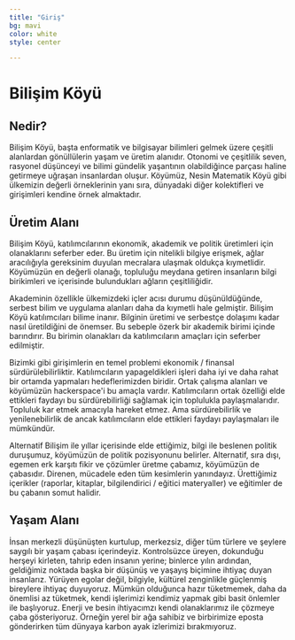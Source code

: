 ```yaml
---
title: "Giriş"
bg: mavi     
color: white
style: center

---
```


# Bilişim Köyü

## Nedir?
Bilişim Köyü, başta enformatik ve bilgisayar bilimleri gelmek üzere çeşitli alanlardan gönüllülerin yaşam ve üretim alanıdır. Otonomi ve çeşitlilik seven, rasyonel düşünceyi ve bilimi gündelik yaşantının olabildiğince parçası haline getirmeye uğraşan insanlardan oluşur. Köyümüz, Nesin Matematik Köyü gibi ülkemizin değerli örneklerinin yanı sıra, dünyadaki diğer kolektifleri ve girişimleri kendine örnek almaktadır.

## Üretim Alanı
Bilişim Köyü, katılımcılarının ekonomik, akademik ve politik üretimleri için olanaklarını seferber eder. Bu üretim için nitelikli bilgiye erişmek, ağlar aracılığıyla gereksinim duyulan mecralara ulaşmak oldukça kıymetlidir. Köyümüzün en değerli olanağı, topluluğu meydana getiren insanların bilgi birikimleri ve içerisinde bulundukları ağların çeşitliliğidir.

Akademinin özellikle ülkemizdeki içler acısı durumu düşünüldüğünde, serbest bilim ve uygulama alanları daha da kıymetli hale gelmiştir. Bilişim Köyü katılımcıları bilime inanır. Bilginin üretimi ve serbestçe dolaşımı kadar nasıl üretildiğini de önemser. Bu sebeple özerk bir akademik birimi içinde barındırır. Bu birimin olanakları da katılımcıların amaçları için seferber edilmiştir.

Bizimki gibi girişimlerin en temel problemi ekonomik / finansal sürdürülebilirliktir. Katılımcıların yapageldikleri işleri daha iyi ve daha rahat bir ortamda yapmaları hedeflerimizden biridir. Ortak çalışma alanları ve köyümüzün hackerspace'i bu amaçla vardır. Katılımcıların ortak özelliği elde ettikleri faydayı bu sürdürebilirliği sağlamak için toplulukla paylaşmalarıdır. Topluluk kar etmek amacıyla hareket etmez. Ama sürdürebilirlik ve yenilenebilirlik de ancak katılımcıların elde ettikleri faydayı paylaşmaları ile mümkündür.

Alternatif Bilişim ile yıllar içerisinde elde ettiğimiz, bilgi ile beslenen politik duruşumuz, köyümüzün de politik pozisyonunu belirler. Alternatif, sıra dışı, egemen erk karşıtı fikir ve çözümler üretme çabamız, köyümüzün de çabasıdır. Direnen, mücadele eden tüm kesimlerin yanındayız. Ürettiğimiz içerikler (raporlar, kitaplar, bilgilendirici / eğitici materyaller) ve eğitimler de bu çabanın somut halidir.

## Yaşam Alanı
İnsan merkezli düşünüşten kurtulup, merkezsiz, diğer tüm türlere ve şeylere saygılı bir yaşam çabası içerindeyiz. Kontrolsüzce üreyen, dokunduğu herşeyi kirleten, tahrip eden insanın yerine; binlerce yılın ardından, geldiğimiz noktada başka bir düşünüş ve yaşayış biçimine ihtiyaç duyan insanlarız. Yürüyen egolar değil, bilgiyle, kültürel zenginlikle güçlenmiş bireylere ihtiyaç duyuyoruz. Mümkün olduğunca hazır tüketmemek, daha da önemlisi az tüketmek, kendi işlerimizi kendimiz yapmak gibi basit önlemler ile başlıyoruz. Enerji ve besin ihtiyacımzı kendi olanaklarımız ile çözmeye çaba gösteriyoruz. Örneğin yerel bir ağa sahibiz ve birbirimize eposta gönderirken tüm dünyaya karbon ayak izlerimizi bırakmıyoruz.
